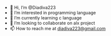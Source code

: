 - 👋 Hi, I’m @Diadiva223
- 👀 I’m interested in programming language
- 🌱 I’m currently learning c language
- 💞️ I’m looking to collaborate on alx project
- 📫 How to reach me at diadiva223@gmail.com

<!---
Diadiva223/Diadiva223 is a ✨ special ✨ repository because its `README.md` (this file) appears on your GitHub profile.
You can click the Preview link to take a look at your changes.
--->
